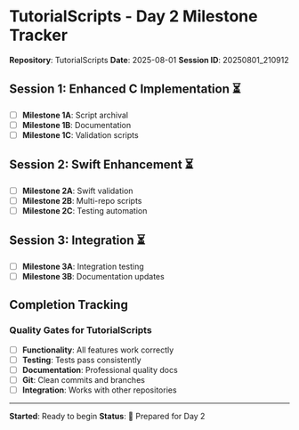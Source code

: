 # TutorialScripts - Day 2 Milestone Tracker

**Repository**: TutorialScripts
**Date**: 2025-08-01
**Session ID**: 20250801_210912

## Session 1: Enhanced C Implementation ⏳
- [ ] **Milestone 1A**: Script archival
- [ ] **Milestone 1B**: Documentation
- [ ] **Milestone 1C**: Validation scripts

## Session 2: Swift Enhancement ⏳
- [ ] **Milestone 2A**: Swift validation
- [ ] **Milestone 2B**: Multi-repo scripts
- [ ] **Milestone 2C**: Testing automation

## Session 3: Integration ⏳
- [ ] **Milestone 3A**: Integration testing
- [ ] **Milestone 3B**: Documentation updates

## Completion Tracking

### Quality Gates for TutorialScripts
- [ ] **Functionality**: All features work correctly
- [ ] **Testing**: Tests pass consistently
- [ ] **Documentation**: Professional quality docs
- [ ] **Git**: Clean commits and branches
- [ ] **Integration**: Works with other repositories

---
**Started**: Ready to begin
**Status**: 🎯 Prepared for Day 2
